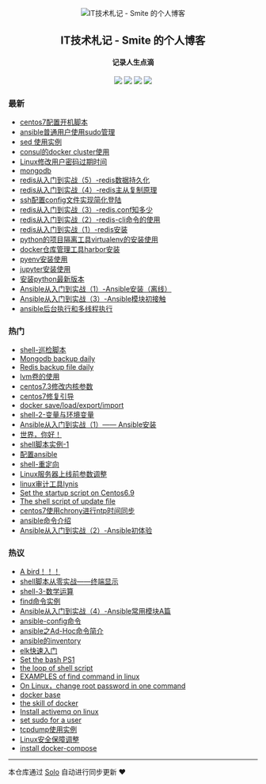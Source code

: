 <p align="center"><img alt="IT技术札记 - Smite 的个人博客" src="https://static.b3log.org/images/brand/solo-32.png"></p><h2 align="center">
IT技术札记 - Smite 的个人博客
</h2>

<h4 align="center">记录人生点滴</h4>
<p align="center"><a title="IT技术札记 - Smite 的个人博客" target="_blank" href="https://github.com/SmiteLi/solo-blog"><img src="https://img.shields.io/github/last-commit/SmiteLi/solo-blog.svg?style=flat-square&color=FF9900"></a>
<a title="GitHub repo size in bytes" target="_blank" href="https://github.com/SmiteLi/solo-blog"><img src="https://img.shields.io/github/repo-size/SmiteLi/solo-blog.svg?style=flat-square"></a>
<a title="Solo Version" target="_blank" href="https://github.com/b3log/solo/releases"><img src="https://img.shields.io/badge/solo-3.6.7-f1e05a.svg?style=flat-square&color=blueviolet"></a>
<a title="Hits" target="_blank" href="https://github.com/b3log/hits"><img src="https://hits.b3log.org/SmiteLi/solo-blog.svg"></a></p>

### 最新

* [centos7配置开机脚本](https://smite.site:8080/articles/2019/11/14/1573703720152.html)
* [ansible普通用户使用sudo管理](https://smite.site:8080/articles/2019/11/04/1572850841277.html)
* [sed 使用实例](https://smite.site:8080/articles/2019/11/04/1572835822714.html)
* [consul的docker cluster使用](https://smite.site:8080/articles/2019/10/31/1572503173904.html)
* [Linux修改用户密码过期时间](https://smite.site:8080/articles/2019/10/30/1572433687656.html)
* [mongodb](https://smite.site:8080/articles/2019/10/29/1572342238854.html)
* [redis从入门到实战（5）-redis数据持久化](https://smite.site:8080/articles/2019/10/22/1571725412117.html)
* [redis从入门到实战（4）-redis主从复制原理](https://smite.site:8080/articles/2019/10/22/1571724952553.html)
* [ssh配置config文件实现简化登陆](https://smite.site:8080/articles/2019/10/22/1571713240035.html)
* [redis从入门到实战（3）-redis.conf知多少](https://smite.site:8080/articles/2019/10/21/1571648905939.html)
* [redis从入门到实战（2）-redis-cli命令的使用](https://smite.site:8080/articles/2019/10/21/1571647059548.html)
* [redis从入门到实战（1）-redis安装](https://smite.site:8080/articles/2019/10/20/1571579147004.html)
* [python的项目隔离工具virtualenv的安装使用](https://smite.site:8080/articles/2019/10/19/1571497452381.html)
* [docker仓库管理工具harbor安装](https://smite.site:8080/articles/2019/10/19/1571461863269.html)
* [pyenv安装使用](https://smite.site:8080/articles/2019/10/18/1571382043989.html)
* [jupyter安装使用](https://smite.site:8080/articles/2019/10/18/1571380330907.html)
* [安装python最新版本](https://smite.site:8080/articles/2019/10/18/1571378403620.html)
* [Ansible从入门到实战（1）-Ansible安装（离线）](https://smite.site:8080/articles/2019/10/10/1570690567322.html)
* [Ansible从入门到实战（3）-Ansible模块初接触](https://smite.site:8080/articles/2019/10/08/1570533045056.html)
* [ansible后台执行和多线程执行](https://smite.site:8080/articles/2019/10/08/1570532905403.html)

### 热门

* [shell-巡检脚本](https://smite.site:8080/articles/2019/07/19/1563519431599.html)
* [Mongodb backup daily](https://smite.site:8080/articles/2019/09/11/1568187187538.html)
* [Redis backup file daily](https://smite.site:8080/articles/2019/09/12/1568255347994.html)
* [lvm卷的使用](https://smite.site:8080/articles/2019/07/22/1563798784406.html)
* [centos7.3修改内核参数](https://smite.site:8080/articles/2019/09/24/1569309048141.html)
* [centos7修复引导](https://smite.site:8080/articles/2019/06/11/1560227801329.html)
* [docker save/load/export/import](https://smite.site:8080/articles/2019/09/16/1568627164223.html)
* [shell-2-变量与环境变量](https://smite.site:8080/articles/2019/07/20/1563601922040.html)
* [Ansible从入门到实战（1）—— Ansible安装](https://smite.site:8080/articles/2019/09/02/1567406217520.html)
* [世界，你好！](https://smite.site:8080/hello-solo)
* [shell脚本实例-1](https://smite.site:8080/articles/2019/06/11/1560246472451.html)
* [配置ansible](https://smite.site:8080/articles/2019/09/02/1567406823399.html)
* [shell-重定向](https://smite.site:8080/articles/2019/07/20/1563616493883.html)
* [Linux服务器上线前参数调整](https://smite.site:8080/articles/2019/08/31/1567254500496.html)
* [linux审计工具lynis](https://smite.site:8080/articles/2019/09/20/1568948341218.html)
* [Set the startup script on Centos6.9](https://smite.site:8080/articles/2019/09/10/1568087831690.html)
* [The shell script of update file](https://smite.site:8080/articles/2019/09/09/1568034492008.html)
* [centos7使用chrony进行ntp时间同步](https://smite.site:8080/articles/2019/06/12/1560329546479.html)
* [ansible命令介绍](https://smite.site:8080/articles/2019/09/02/1567408516348.html)
* [Ansible从入门到实战（2）-Ansible初体验](https://smite.site:8080/articles/2019/09/02/1567408258989.html)

### 热议

* [A bird！！！](https://smite.site:8080/articles/2019/06/10/1560176729708.html)
* [shell脚本从零实战——终端显示](https://smite.site:8080/articles/2019/07/16/1563287012292.html)
* [shell-3-数学运算](https://smite.site:8080/articles/2019/07/20/1563615184000.html)
* [find命令实例](https://smite.site:8080/articles/2019/08/31/1567210719944.html)
* [Ansible从入门到实战（4）-Ansible常用模块A篇](https://smite.site:8080/articles/2019/09/02/1567383979702.html)
* [ansible-config命令](https://smite.site:8080/articles/2019/09/02/1567408812395.html)
* [ansible之Ad-Hoc命令简介](https://smite.site:8080/articles/2019/09/02/1567408897272.html)
* [ansible的inventory](https://smite.site:8080/articles/2019/09/02/1567415545793.html)
* [elk快速入门](https://smite.site:8080/articles/2019/09/04/1567578582388.html)
* [Set the bash PS1](https://smite.site:8080/articles/2019/09/05/1567672512586.html)
* [the loop of shell script](https://smite.site:8080/articles/2019/09/05/1567674411515.html)
* [EXAMPLES of find command in linux](https://smite.site:8080/articles/2019/09/08/1567951229098.html)
* [On Linux，change root password in one command](https://smite.site:8080/articles/2019/09/12/1568273318782.html)
* [docker base](https://smite.site:8080/articles/2019/09/16/1568615119140.html)
* [the skill of docker](https://smite.site:8080/articles/2019/09/16/1568616618160.html)
* [Install activemq on linux](https://smite.site:8080/articles/2019/09/18/1568787655839.html)
* [set sudo for a user](https://smite.site:8080/articles/2019/09/19/1568900626840.html)
* [tcpdump使用实例](https://smite.site:8080/articles/2019/09/20/1568976053479.html)
* [Linux安全保障调整](https://smite.site:8080/articles/2019/09/21/1569037816233.html)
* [install docker-compose](https://smite.site:8080/articles/2019/09/26/1569486682446.html)

---

本仓库通过 [Solo](https://github.com/b3log/solo) 自动进行同步更新 ❤️ 